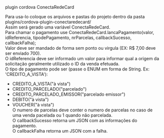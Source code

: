 plugin cordova ConectaRedeCard

Para usa-lo coloque os arquivos e pastas do projeto dentro da pasta plugins/cordova-plugin-conectaredecard/</br>
Assim será gerado uma variável ConectaRedeCard.</br>
Para chamar o pagamento use ConectaRedeCard.lancaPagamento(valor, idReferencia, tipodePagamento, nrParcelas, callbackSucesso, callbackFalha);</br>
Valor deve ser mandado de forma sem ponto ou virgula (EX: R$ 7,00 deve ser enviado 700).</br>
O idReferencia deve ser informado um valor para informar qual a origem da solicitação geralmente utilizado o ID da venda efetuada.</br>
O tipo de pagamento pode ser (passe o ENUM em forma de String. Ex: 'CREDITO_A_VISTA'):</br>
  -  CREDITO_A_VISTA("à vista")</br>
  -  CREDITO_PARCELADO("parcelado")</br>
  -  CREDITO_PARCELADO_EMISSOR("parcelado emissor")</br>
  -  DEBITO("à vista")</br>
  -  VOUCHER("à vista")</br>
O numero de parcelas deve conter o numero de parcelas no caso de uma venda pacelada ou 1 quando não parcelada.</br>
O callbackSucesso retorna um JSON com as informações do pagamento.</br>
O callbackFalha retorna um JSON com a falha.
